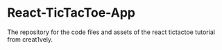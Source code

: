 # React-TicTacToe-App
The repository for the code files and assets of the react tictactoe tutorial from creat1vely.
